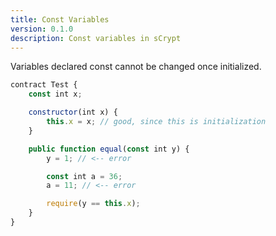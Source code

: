 ```yaml
---
title: Const Variables
version: 0.1.0
description: Const variables in sCrypt
---
```


Variables declared const cannot be changed once initialized.

```javascript
contract Test {
    const int x;

    constructor(int x) {
        this.x = x; // good, since this is initialization
    }

    public function equal(const int y) {
        y = 1; // <-- error

        const int a = 36;
        a = 11; // <-- error

        require(y == this.x);
    }
}
```
